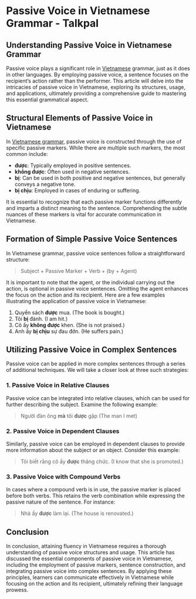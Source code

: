Passive Voice in Vietnamese Grammar - Talkpal
=============================================

## Understanding Passive Voice in Vietnamese Grammar

Passive voice plays a significant role in [Vietnamese](https://talkpal.ai/learn-vietnamese/) grammar, just as it does in other languages. By employing passive voice, a sentence focuses on the recipient’s action rather than the performer. This article will delve into the intricacies of passive voice in Vietnamese, exploring its structures, usage, and applications, ultimately providing a comprehensive guide to mastering this essential grammatical aspect.

## Structural Elements of Passive Voice in Vietnamese

In [Vietnamese grammar](https://talkpal.ai/vietnamese-grammar/), passive voice is constructed through the use of specific passive markers. While there are multiple such markers, the most common include:

- **được**: Typically employed in positive sentences.
- **không được**: Often used in negative sentences.
- **bị**: Can be used in both positive and negative sentences, but generally conveys a negative tone.
- **bị chịu**: Employed in cases of enduring or suffering.

It is essential to recognize that each passive marker functions differently and imparts a distinct meaning to the sentence. Comprehending the subtle nuances of these markers is vital for accurate communication in Vietnamese.

## Formation of Simple Passive Voice Sentences

In Vietnamese grammar, passive voice sentences follow a straightforward structure:

> Subject + Passive Marker + Verb + (by + Agent)

It is important to note that the agent, or the individual carrying out the action, is optional in passive voice sentences. Omitting the agent enhances the focus on the action and its recipient. Here are a few examples illustrating the application of passive voice in Vietnamese:

1. Quyển sách **được** mua. (The book is bought.)
2. Tôi **bị** đánh. (I am hit.)
3. Cô ấy **không được** khen. (She is not praised.)
4. Anh ấy **bị chịu** sự đau đớn. (He suffers pain.)

## Utilizing Passive Voice in Complex Sentences

Passive voice can be applied in more complex sentences through a series of additional techniques. We will take a closer look at three such strategies:

### 1\. Passive Voice in Relative Clauses

Passive voice can be integrated into relative clauses, which can be used for further describing the subject. Examine the following example:

> Người đàn ông **mà** tôi **được** gặp (The man I met)

### 2\. Passive Voice in Dependent Clauses

Similarly, passive voice can be employed in dependent clauses to provide more information about the subject or an object. Consider this example:

> Tôi biết rằng cô ấy **được** thăng chức. (I know that she is promoted.)

### 3\. Passive Voice with Compound Verbs

In cases where a compound verb is in use, the passive marker is placed before both verbs. This retains the verb combination while expressing the passive nature of the sentence. For instance:

> Nhà ấy **được** làm lại. (The house is renovated.)

## Conclusion

In conclusion, attaining fluency in Vietnamese requires a thorough understanding of passive voice structures and usage. This article has discussed the essential components of passive voice in Vietnamese, including the employment of passive markers, sentence construction, and integrating passive voice into complex sentences. By applying these principles, learners can communicate effectively in Vietnamese while focusing on the action and its recipient, ultimately refining their language prowess.





